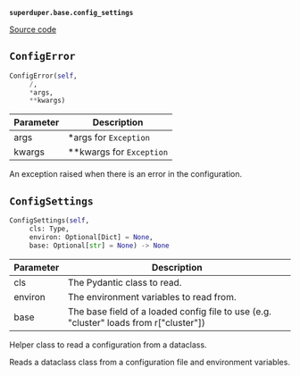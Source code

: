 **`superduper.base.config_settings`** 

[Source code](https://github.com/superduper/superduper/blob/main/superduper/base/config_settings.py)

## `ConfigError` 

```python
ConfigError(self,
     /,
     *args,
     **kwargs)
```
| Parameter | Description |
|-----------|-------------|
| args | *args for `Exception` |
| kwargs | **kwargs for `Exception` |

An exception raised when there is an error in the configuration.

## `ConfigSettings` 

```python
ConfigSettings(self,
     cls: Type,
     environ: Optional[Dict] = None,
     base: Optional[str] = None) -> None
```
| Parameter | Description |
|-----------|-------------|
| cls | The Pydantic class to read. |
| environ | The environment variables to read from. |
| base | The base field of a loaded config file to use (e.g. "cluster" loads from r["cluster"]) |

Helper class to read a configuration from a dataclass.

Reads a dataclass class from a configuration file and environment variables.

